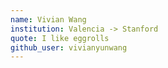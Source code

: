 ```yaml
---
name: Vivian Wang
institution: Valencia -> Stanford
quote: I like eggrolls
github_user: vivianyunwang
---
```

